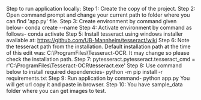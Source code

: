 Step to run application locally:
Step 1:	Create the copy of the project.
Step 2: Open command prompt and change your current path
to folder where you can find 'app.py' file.
Step 3: Create environment by command given below-
conda create --name <environment name>
Step 4: Activate environment by command as follows-
conda activate <environment name>
Step 5: Install tesseract using windows installer available at: https://github.com/UB-Mannheim/tesseract/wiki
Step 6: Note the tesseract path from the installation. Default installation path at the time of this edit was: C:\ProgramFiles\Tesseract-OCR. It may change so please check the installation path.
Step 7: pytesseract.pytesseract.tesseract_cmd = r'C:\ProgramFiles\Tesseract-OCR\tesseract.exe'
Step 8: Use command below to install required dependencies-
python -m pip install -r requirements.txt
Step 9: Run application by command-
python app.py
You will get url copy it and paste in browser.
Step 10: You have sample_data folder where you can get images to test.
